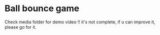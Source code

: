 # Ball bounce game

Check media folder for demo video !!
it's not complete, if u can improve it, please go for it.
